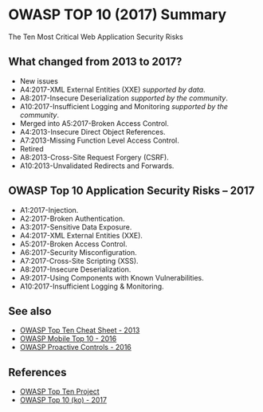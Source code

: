 # OWASP TOP 10 (2017) Summary
The Ten Most Critical Web Application Security Risks

## What changed from 2013 to 2017?
- New issues
 - A4:2017-XML External Entities (XXE) _supported by data_.
 - A8:2017-Insecure Deserialization _supported by the community_.
 - A10:2017-Insufficient Logging and Monitoring _supported by the community_.
- Merged into A5:2017-Broken Access Control.
 - A4:2013-Insecure Direct Object References.
 - A7:2013-Missing Function Level Access Control.
- Retired
 - A8:2013-Cross-Site Request Forgery (CSRF).
 - A10:2013-Unvalidated Redirects and Forwards.

## OWASP Top 10 Application Security Risks – 2017
- A1:2017-Injection.
- A2:2017-Broken Authentication.
- A3:2017-Sensitive Data Exposure.
- A4:2017-XML External Entities (XXE).
- A5:2017-Broken Access Control.
- A6:2017-Security Misconfiguration.
- A7:2017-Cross-Site Scripting (XSS).
- A8:2017-Insecure Deserialization.
- A9:2017-Using Components with Known Vulnerabilities.
- A10:2017-Insufficient Logging & Monitoring.

## See also
- [OWASP Top Ten Cheat Sheet - 2013](https://www.owasp.org/index.php/OWASP_Top_Ten_Cheat_Sheet)
- [OWASP Mobile Top 10 - 2016](https://www.owasp.org/index.php/Mobile_Top_10_2016-Top_10)
- [OWASP Proactive Controls - 2016](https://www.owasp.org/index.php/OWASP_Proactive_Controls)

## References
- [OWASP Top Ten Project](https://www.owasp.org/index.php/Category:OWASP_Top_Ten_Project)
- [OWASP Top 10 (ko) - 2017](https://www.owasp.org/images/b/bd/OWASP_Top_10-2017-ko.pdf)
